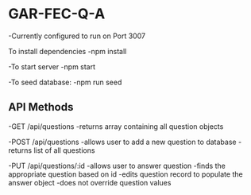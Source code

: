 # GAR-FEC-Q-A

-Currently configured to run on Port 3007

To install dependencies
  -npm install

-To start server
  -npm start

-To seed database:
  -npm run seed

## API Methods
-GET /api/questions
  -returns array containing all question objects

-POST /api/questions
  -allows user to add a new question to database
  -returns list of all questions

-PUT /api/questions/:id
  -allows user to answer question
  -finds the appropriate question based on id
  -edits question record to populate the answer object
  -does not override question values

